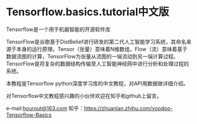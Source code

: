 # Tensorflow.basics.tutorial中文版
Tensorflow是一个用于机器智能的开源软件库

TensorFlow是谷歌基于DistBelief进行研发的第二代人工智能学习系统，其命名来源于本身的运行原理。Tensor（张量）意味着N维数组，Flow（流）意味着基于数据流图的计算，TensorFlow为张量从流图的一端流动到另一端计算过程。TensorFlow是将复杂的数据结构传输至人工智能神经网中进行分析和处理过程的系统。

本教程是Tensorflow python深度学习库的中文教程，对API用数据做详细介绍。

对Tensorflow中文教程感兴趣的小伙伴欢迎在知乎和github上留言。

e-mail:hourout@163.com 知乎：https://zhuanlan.zhihu.com/yoodoo-Tensorflow-Basics
